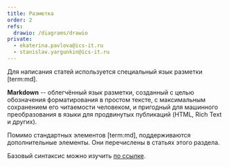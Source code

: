 ```yaml
---
title: Разметка
order: 2
refs:
  drawio: /diagrams/drawio
private:
  - ekaterina.pavlova@ics-it.ru
  - stanislav.yargunkin@ics-it.ru
---
```


Для написания статей используется специальный язык разметки [term:md].

**Markdown** -- облегчённый язык разметки, созданный с целью обозначения форматирования в простом тексте, с максимальным сохранением его читаемости человеком, и пригодный для машинного преобразования в языки для продвинутых публикаций (HTML, Rich Text и других).

Помимо стандартных элементов [term:md], поддерживаются дополнительные элементы. Они перечислены в статьях этого раздела.

Базовый синтаксис можно изучить [по ссылке](https://gist.github.com/Jekins/2bf2d0638163f1294637).
